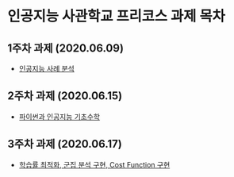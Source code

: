 # 인공지능 사관학교 프리코스 과제 목차

## 1주차 과제 (2020.06.09)
  - [인공지능 사례 분석](https://github.com/HyemiOh/AI_School/blob/master/1%EC%A3%BC%EC%B0%A8_%EA%B3%BC%EC%A0%9C.ipynb)

## 2주차 과제 (2020.06.15)
  - [파이썬과 인공지능 기초수학](https://github.com/HyemiOh/AI_School/blob/master/2%EC%A3%BC%EC%B0%A8_%EA%B3%BC%EC%A0%9C.ipynb)

## 3주차 과제 (2020.06.17)
  - [학습률 최적화, 군집 분석 구현, Cost Function 구현](https://github.com/HyemiOh/AI_School/blob/master/3%EC%A3%BC%EC%B0%A8_%EA%B3%BC%EC%A0%9C.ipynb)
